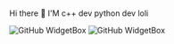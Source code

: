 ### 
Hi there 👋
  I'M
  c++ dev
  python dev
  loli

![GitHub WidgetBox](https://github-widgetbox.vercel.app/api/profile?username=latiao-awa&data=followers,repositories,stars,commits&theme=darkmode)
![GitHub WidgetBox](https://github-widgetbox.vercel.app/api/skills?software=linux,windows,vscode&theme=darkmode)
